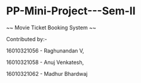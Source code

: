 # PP-Mini-Project---Sem-II
~~ Movie Ticket Booking System ~~

Contributed by:- 

16010321056 - Raghunandan V, 

16010321058 - Anuj Venkatesh, 

16010321062 - Madhur Bhardwaj 
